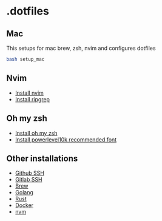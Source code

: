 # .dotfiles

## Mac
This setups for mac brew, zsh, nvim and configures dotfiles
```bash
bash setup_mac
```

## Nvim
- [Install nvim](https://github.com/neovim/neovim/wiki/Installing-Neovim)
- [Install ripgrep](https://github.com/BurntSushi/ripgrep#installation)

## Oh my zsh
- [Install oh my zsh](https://ohmyz.sh/)
- [Install powerlevel10k recommended font](https://github.com/romkatv/powerlevel10k#meslo-nerd-font-patched-for-powerlevel10k)

## Other installations
- [Github SSH](https://docs.github.com/en/authentication/connecting-to-github-with-ssh/generating-a-new-ssh-key-and-adding-it-to-the-ssh-agent)
- [Gitlab SSH](https://docs.gitlab.com/ee/user/ssh.html)
- [Brew](https://brew.sh/)
- [Golang](https://go.dev/dl/)
- [Rust](https://www.rust-lang.org/tools/install)
- [Docker](https://docs.docker.com/engine/install/)
- [nvm](https://github.com/nvm-sh/nvm#installing-and-updating)
